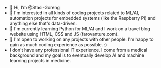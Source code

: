 - 👋 Hi, I’m @Stasi-Goreng
- 👀 I'm interested in all kinds of coding projects related to ML/AI, automation projects for embedded systems (like the Raspberry Pi) and anything else that's data-driven.
- 🌱 I'm currently learning Python for ML/AI and I work on a travel blog website using HTML, CSS and JS (farovanture.com).
- 💞️ I'm open to working on any projects with other people. I'm happy to gain as much coding experience as possible. :)
- I don't have any professional IT experience. I come from a medical background and my goal is to eventually develop AI and machine learning projects in medicine.

<!---
Stasi-Goreng/Stasi-Goreng is a ✨ special ✨ repository because its `README.md` (this file) appears on your GitHub profile.
You can click the Preview link to take a look at your changes.
--->
